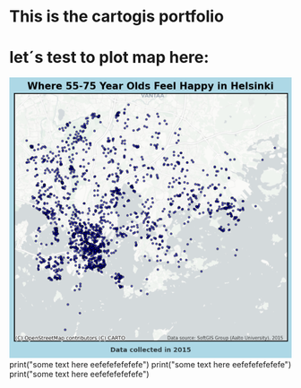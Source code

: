 # This is the cartogis portfolio

# let´s test to plot map here:
![Plot](MyMap_happypoints/happy_places_map.png)
print("some text here eefefefefefefe")
print("some text here eefefefefefefe")
print("some text here eefefefefefefe")